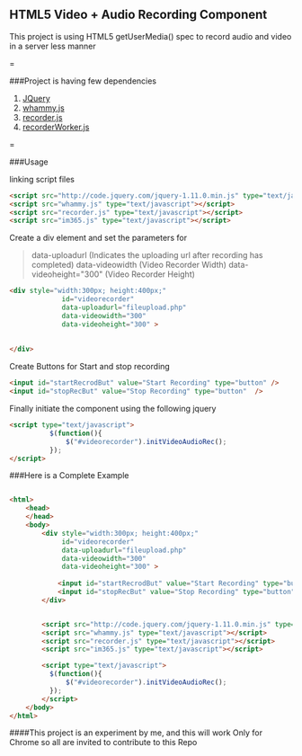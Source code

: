 ## HTML5 Video + Audio Recording Component 

This project is using HTML5 getUserMedia() spec to record audio and video in a server less manner 

=

###Project is having few dependencies

1. [JQuery](http://code.jquery.com/jquery-1.11.0.min.js)
2. [whammy.js](https://github.com/antimatter15/whammy)
3. [recorder.js](https://github.com/mattdiamond/Recorderjs)
4. [recorderWorker.js](https://github.com/muaz-khan/WebRTC-Experiment/tree/master/RecordRTC/Canvas-Recording)

=

###Usage 

linking script files 

```html
<script src="http://code.jquery.com/jquery-1.11.0.min.js" type="text/javascript" ></script>
<script src="whammy.js" type="text/javascript"></script>
<script src="recorder.js" type="text/javascript"></script>
<script src="im365.js" type="text/javascript"></script>
```

Create a div element and set the parameters for 

> data-uploadurl   		 (Indicates the uploading url after recording has completed)
> data-videowidth  		 (Video Recorder Width) 
> data-videoheight="300" (Video Recorder Height)

```html
<div style="width:300px; height:400px;" 
			 id="videorecorder"  
			 data-uploadurl="fileupload.php" 
			 data-videowidth="300" 
			 data-videoheight="300" >  
		
			
</div>
```

Create Buttons for Start and stop recording 

```html
<input id="startRecrodBut" value="Start Recording" type="button" />
<input id="stopRecBut" value="Stop Recording" type="button"  />
```

Finally initiate the component using the following jquery 

```html
<script type="text/javascript">
		  $(function(){
		      $("#videorecorder").initVideoAudioRec();
		  });		 
</script>
```

###Here is a Complete Example 

```html

<html>
	<head>
  	</head>
	<body>
		<div style="width:300px; height:400px;" 
			 id="videorecorder"  
			 data-uploadurl="fileupload.php" 
			 data-videowidth="300" 
			 data-videoheight="300" >  
		
			<input id="startRecrodBut" value="Start Recording" type="button" />
			<input id="stopRecBut" value="Stop Recording" type="button"  />
		</div>


		<script src="http://code.jquery.com/jquery-1.11.0.min.js" type="text/javascript" ></script>
		<script src="whammy.js" type="text/javascript"></script>
		<script src="recorder.js" type="text/javascript"></script>
		<script src="im365.js" type="text/javascript"></script>

	  	<script type="text/javascript">
		  $(function(){
		      $("#videorecorder").initVideoAudioRec();
		  });		 
		</script>
	</body>
</html>

```

####This project is an experiment by me, and this will work Only for Chrome so all are invited to contribute to this Repo 

